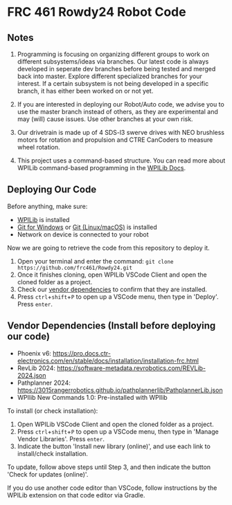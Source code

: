 # FRC 461 Rowdy24 Robot Code

## Notes

  1. Programming is focusing on organizing different groups to work on different subsystems/ideas via branches. Our latest code is always developed in seperate dev branches before being
  tested and merged back into master. Explore different specialized branches for your interest. If a certain subsystem is not being developed in a specific branch, it has either been worked on or not yet.

  2. If you are interested in deploying our Robot/Auto code, we advise you to use the master branch instead of others, as they are experimental and may (will) cause issues. Use other branches at your own risk.
  
  3. Our drivetrain is made up of 4 SDS-l3 swerve drives with NEO brushless motors for rotation and propulsion and CTRE CanCoders to measure wheel rotation.
  
  4. This project uses a command-based structure. You can read more about WPILib command-based programming in the [WPILib Docs](https://docs.wpilib.org/en/stable/docs/software/commandbased/index.html).

## Deploying Our Code

  Before anything, make sure:
  
  - [WPILib](https://docs.wpilib.org/en/stable/docs/zero-to-robot/step-2/wpilib-setup.html) is installed
  - [Git for Windows](https://git-scm.com/download/win) or [Git (Linux/macOS)](https://git-scm.com/book/en/v2/Getting-Started-Installing-Git) is installed
  - Network on device is connected to your robot

  Now we are going to retrieve the code from this repository to deploy it.
  
  1. Open your terminal and enter the command: `git clone https://github.com/frc461/Rowdy24.git`
  2. Once it finishes cloning, open WPILib VSCode Client and open the cloned folder as a project.
  3. Check our [vendor dependencies](https://github.com/frc461/Rowdy24/edit/master/README.md#vendor-dependencies-install-before-deploying-our-code) to confirm that they are installed.
  4. Press `ctrl`+`shift`+`P` to open up a VSCode menu, then type in 'Deploy'. Press `enter`.

## Vendor Dependencies (Install before deploying our code)

  - Phoenix v6: https://pro.docs.ctr-electronics.com/en/stable/docs/installation/installation-frc.html  
  - RevLib 2024: https://software-metadata.revrobotics.com/REVLib-2024.json
  - Pathplanner 2024: https://3015rangerrobotics.github.io/pathplannerlib/PathplannerLib.json
  - WPIlib New Commands 1.0: Pre-installed with WPIlib

  To install (or check installation):
  
  1. Open WPILib VSCode Client and open the cloned folder as a project.
  2. Press `ctrl`+`shift`+`P` to open up a VSCode menu, then type in 'Manage Vendor Libraries'. Press `enter`.
  3. Indicate the button 'Install new library (online)', and use each link to install/check installation.

  To update, follow above steps until Step 3, and then indicate the button 'Check for updates (online)'.

  If you do use another code editor than VSCode, follow instructions by the WPILib extension on that code editor via Gradle.
